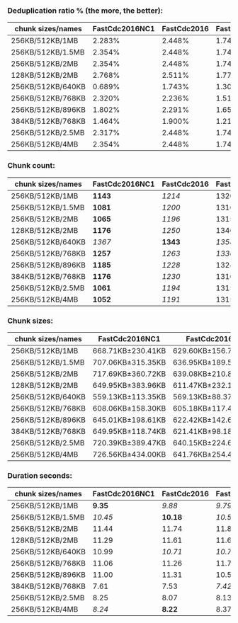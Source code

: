 ### Deduplication ratio % (the more, the better):

| chunk sizes/names | FastCdc2016NC1 | FastCdc2016 | FastCdc2016NC3 | FastCdc2020NC1 | FastCdc2020 | FastCdc2020NC3 | Ronomon | RonomonNC2 | RonomonNC3 | Ronomon64 | Ronomon64NC2 | Ronomon64NC3 |
|-------------------|----------------|-------------|----------------|----------------|-------------|----------------|---------|------------|------------|-----------|--------------|--------------|
| 256KB/512KB/1MB   | 2.283%         | 2.448%      | 1.744%         | 2.421%         | 2.448%      | 1.744%         | 3.007%  | *3.379%*   | 3.311%     | 3.154%    | *3.423%*     | **3.532%**   |
| 256KB/512KB/1.5MB | 2.354%         | 2.448%      | 1.744%         | 2.354%         | 2.448%      | 1.744%         | 2.975%  | 3.252%     | *3.311%*   | 2.825%    | *3.423%*     | **3.532%**   |
| 256KB/512KB/2MB   | 2.354%         | 2.448%      | 1.744%         | 2.354%         | 2.448%      | 1.744%         | 2.975%  | 3.252%     | *3.311%*   | 3.075%    | *3.423%*     | **3.532%**   |
| 128KB/512KB/2MB   | 2.768%         | 2.511%      | 1.771%         | 2.768%         | 2.511%      | 1.784%         | 2.821%  | 2.837%     | 2.845%     | *3.093%*  | **3.281%**   | *3.239%*     |
| 256KB/512KB/640KB | 0.689%         | 1.743%      | 1.307%         | 2.495%         | 1.728%      | 1.260%         | 2.917%  | 3.263%     | *3.352%*   | 2.366%    | *3.390%*     | **3.611%**   |
| 256KB/512KB/768KB | 2.320%         | 2.236%      | 1.516%         | 2.277%         | 2.292%      | 1.934%         | 2.857%  | 3.310%     | *3.311%*   | 2.643%    | *3.389%*     | **3.611%**   |
| 256KB/512KB/896KB | 1.802%         | 2.291%      | 1.654%         | 2.471%         | 2.463%      | 1.654%         | 3.071%  | *3.513%*   | 3.311%     | 3.074%    | *3.423%*     | **3.532%**   |
| 384KB/512KB/768KB | 1.464%         | 1.900%      | 1.217%         | *2.325%*       | 1.941%      | 1.847%         | 1.612%  | 2.062%     | **2.625%** | 1.760%    | 2.258%       | *2.441%*     |
| 256KB/512KB/2.5MB | 2.317%         | 2.448%      | 1.744%         | 2.354%         | 2.448%      | 1.744%         | 2.975%  | 3.252%     | *3.311%*   | 3.075%    | *3.423%*     | **3.532%**   |
| 256KB/512KB/4MB   | 2.354%         | 2.448%      | 1.744%         | 2.354%         | 2.448%      | 1.744%         | 2.975%  | 3.252%     | *3.311%*   | 3.075%    | *3.423%*     | **3.532%**   |

### Chunk count:

| chunk sizes/names | FastCdc2016NC1 | FastCdc2016 | FastCdc2016NC3 | FastCdc2020NC1 | FastCdc2020 | FastCdc2020NC3 | Ronomon | RonomonNC2 | RonomonNC3 | Ronomon64 | Ronomon64NC2 | Ronomon64NC3 |
|-------------------|----------------|-------------|----------------|----------------|-------------|----------------|---------|------------|------------|-----------|--------------|--------------|
| 256KB/512KB/1MB   | **1143**       | *1214*      | 1320           | 1291           | *1263*      | 1334           | 1425    | 1857       | 2267       | 1456      | 1898         | 2300         |
| 256KB/512KB/1.5MB | **1081**       | *1200*      | 1316           | *1126*         | 1213        | 1320           | 1363    | 1846       | 2264       | 1406      | 1890         | 2300         |
| 256KB/512KB/2MB   | **1065**       | *1196*      | 1315           | *1083*         | 1204        | 1318           | 1354    | 1843       | 2263       | 1396      | 1888         | 2299         |
| 128KB/512KB/2MB   | **1176**       | *1250*      | 1346           | *1196*         | 1258        | 1350           | 1335    | 1632       | 1936       | 1383      | 1689         | 1971         |
| 256KB/512KB/640KB | *1367*         | **1343**    | *1358*         | 1903           | 1696        | 1515           | 1643    | 1941       | 2278       | 1634      | 1960         | 2311         |
| 256KB/512KB/768KB | **1257**       | *1263*      | *1336*         | 1572           | 1428        | 1385           | 1523    | 1894       | 2270       | 1538      | 1925         | 2304         |
| 256KB/512KB/896KB | **1185**       | *1228*      | 1324           | 1394           | *1305*      | 1343           | 1471    | 1873       | 2269       | 1478      | 1903         | 2302         |
| 384KB/512KB/768KB | **1176**       | *1230*      | 1316           | 1514           | 1399        | 1365           | *1274*  | 1449       | 1652       | 1284      | 1485         | 1665         |
| 256KB/512KB/2.5MB | **1061**       | *1194*      | 1315           | *1069*         | 1199        | 1317           | 1352    | 1842       | 2263       | 1394      | 1887         | 2299         |
| 256KB/512KB/4MB   | **1052**       | *1191*      | 1315           | *1056*         | 1195        | 1317           | 1351    | 1842       | 2263       | 1393      | 1887         | 2299         |

### Chunk sizes:

| chunk sizes/names | FastCdc2016NC1    | FastCdc2016       | FastCdc2016NC3    | FastCdc2020NC1    | FastCdc2020       | FastCdc2020NC3    | Ronomon           | RonomonNC2        | RonomonNC3        | Ronomon64         | Ronomon64NC2      | Ronomon64NC3     |
|-------------------|-------------------|-------------------|-------------------|-------------------|-------------------|-------------------|-------------------|-------------------|-------------------|-------------------|-------------------|------------------|
| 256KB/512KB/1MB   | 668.71KB±230.41KB | 629.60KB±156.73KB | 579.04KB±105.29KB | 592.05KB±172.32KB | 605.18KB±133.99KB | 572.97KB±96.61KB  | 536.38KB±241.43KB | 411.60KB±166.38KB | 337.16KB±94.10KB  | 524.96KB±225.95KB | 402.71KB±150.25KB | 332.32KB±83.63KB |
| 256KB/512KB/1.5MB | 707.06KB±315.35KB | 636.95KB±189.52KB | 580.80KB±117.29KB | 678.81KB±260.87KB | 630.12KB±168.99KB | 579.04KB±112.35KB | 560.77KB±303.22KB | 414.05KB±180.49KB | 337.60KB±99.19KB  | 543.62KB±278.58KB | 404.41KB±162.44KB | 332.32KB±85.63KB |
| 256KB/512KB/2MB   | 717.69KB±360.72KB | 639.08KB±210.84KB | 581.24KB±123.35KB | 705.76KB±324.90KB | 634.83KB±186.53KB | 579.92KB±118.82KB | 564.50KB±320.74KB | 414.72KB±184.79KB | 337.75KB±102.38KB | 547.52KB±292.67KB | 404.84KB±168.46KB | 332.46KB±87.89KB |
| 128KB/512KB/2MB   | 649.95KB±383.96KB | 611.47KB±232.15KB | 567.86KB±142.20KB | 639.08KB±352.60KB | 607.58KB±210.99KB | 566.17KB±138.39KB | 572.54KB±335.60KB | 468.34KB±193.57KB | 394.80KB±107.38KB | 552.67KB±313.05KB | 452.54KB±177.43KB | 387.79KB±93.78KB |
| 256KB/512KB/640KB | 559.13KB±113.35KB | 569.13KB±88.37KB  | 562.84KB±69.04KB  | 401.65KB±112.08KB | 450.67KB±121.67KB | 504.51KB±102.97KB | 465.21KB±141.08KB | 393.78KB±120.42KB | 335.53KB±82.67KB  | 467.77KB±136.58KB | 389.97KB±113.85KB | 330.74KB±75.93KB |
| 256KB/512KB/768KB | 608.06KB±158.30KB | 605.18KB±117.40KB | 572.11KB±90.31KB  | 486.22KB±129.63KB | 535.25KB±114.12KB | 551.87KB±87.75KB  | 501.86KB±182.13KB | 403.56KB±141.86KB | 336.71KB±88.37KB  | 496.97KB±175.50KB | 397.06KB±131.73KB | 331.74KB±79.51KB |
| 256KB/512KB/896KB | 645.01KB±198.61KB | 622.42KB±142.65KB | 577.29KB±99.58KB  | 548.30KB±151.04KB | 585.70KB±123.44KB | 569.13KB±92.43KB  | 519.60KB±215.38KB | 408.08KB±155.88KB | 336.86KB±91.62KB  | 517.14KB±204.91KB | 401.65KB±143.23KB | 332.03KB±82.01KB |
| 384KB/512KB/768KB | 649.95KB±118.74KB | 621.41KB±98.18KB  | 580.80KB±77.21KB  | 504.85KB±122.93KB | 546.34KB±106.88KB | 559.95KB±78.19KB  | 599.95KB±140.43KB | 527.49KB±122.45KB | 462.67KB±81.48KB  | 595.28KB±139.45KB | 514.70KB±116.22KB | 459.06KB±76.02KB |
| 256KB/512KB/2.5MB | 720.39KB±389.47KB | 640.15KB±224.64KB | 581.24KB±124.08KB | 715.00KB±360.89KB | 637.48KB±205.01KB | 580.36KB±124.88KB | 565.34KB±326.18KB | 414.95KB±187.63KB | 337.75KB±102.84KB | 548.30KB±299.21KB | 405.05KB±169.83KB | 332.46KB±87.89KB |
| 256KB/512KB/4MB   | 726.56KB±434.00KB | 641.76KB±254.49KB | 581.24KB±124.08KB | 723.80KB±428.35KB | 639.61KB±228.92KB | 580.36KB±124.88KB | 565.76KB±333.13KB | 414.95KB±187.63KB | 337.75KB±102.84KB | 548.70KB±302.21KB | 405.05KB±169.83KB | 332.46KB±87.89KB |

### Duration seconds:

| chunk sizes/names | FastCdc2016NC1 | FastCdc2016 | FastCdc2016NC3 | FastCdc2020NC1 | FastCdc2020 | FastCdc2020NC3 | Ronomon   | RonomonNC2 | RonomonNC3 | Ronomon64 | Ronomon64NC2 | Ronomon64NC3 |
|-------------------|----------------|-------------|----------------|----------------|-------------|----------------|-----------|------------|------------|-----------|--------------|--------------|
| 256KB/512KB/1MB   | **9.35**       | *9.88*      | *9.79*         | 10.04          | 10.10       | 10.09          | 10.22     | 10.63      | 10.82      | 11.20     | 10.81        | 10.66        |
| 256KB/512KB/1.5MB | *10.45*        | **10.18**   | *10.58*        | 10.94          | 10.63       | 10.74          | 10.74     | 11.21      | 11.15      | 10.64     | 10.79        | 10.96        |
| 256KB/512KB/2MB   | 11.44          | 11.74       | 11.88          | 11.44          | **10.63**   | *10.94*        | 11.98     | 12.30      | 12.19      | *10.89*   | 11.78        | 11.30        |
| 128KB/512KB/2MB   | 11.29          | 11.61       | 11.67          | *11.29*        | *11.18*     | **11.00**      | 11.53     | 11.73      | 11.90      | 11.52     | 12.13        | 11.60        |
| 256KB/512KB/640KB | 10.99          | *10.71*     | *10.70*        | 11.42          | 11.12       | 10.93          | **10.64** | 10.80      | 10.85      | 11.40     | 11.14        | 11.69        |
| 256KB/512KB/768KB | 11.06          | 11.26       | 11.70          | 11.24          | *10.65*     | **10.54**      | 11.08     | 11.44      | 11.08      | 11.13     | *10.85*      | 11.12        |
| 256KB/512KB/896KB | 11.00          | 11.31       | 10.56          | 9.54           | 8.72        | 8.21           | 8.27      | 7.73       | *7.58*     | **7.46**  | 7.83         | *7.66*       |
| 384KB/512KB/768KB | 7.61           | 7.53        | *7.42*         | 7.52           | 7.53        | 7.61           | 7.77      | 7.71       | 7.52       | **7.41**  | *7.46*       | 7.57         |
| 256KB/512KB/2.5MB | 8.25           | 8.07        | 8.13           | 8.07           | 8.12        | *8.05*         | *8.05*    | **8.02**   | 8.18       | 8.07      | 8.12         | 8.23         |
| 256KB/512KB/4MB   | *8.24*         | **8.22**    | 8.37           | *8.30*         | 8.34        | 8.36           | 8.63      | 8.83       | 8.89       | 8.46      | 8.51         | 8.36         |
